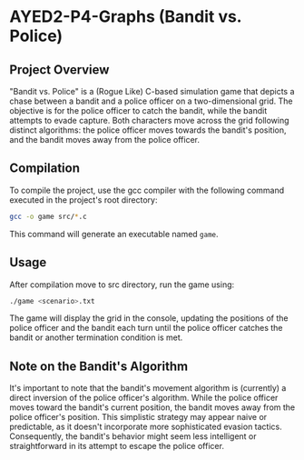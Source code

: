 # AYED2-P4-Graphs (Bandit vs. Police)

## Project Overview
"Bandit vs. Police" is a (Rogue Like) C-based simulation game that depicts a chase between a bandit and a police officer on a two-dimensional grid. The objective is for the police officer to catch the bandit, while the bandit attempts to evade capture. Both characters move across the grid following distinct algorithms: the police officer moves towards the bandit's position, and the bandit moves away from the police officer.

## Compilation
To compile the project, use the gcc compiler with the following command executed in the project's root directory:
```bash
gcc -o game src/*.c
```
This command will generate an executable named `game`.

## Usage
After compilation move to src directory, run the game using:
```bash
./game <scenario>.txt
```
The game will display the grid in the console, updating the positions of the police officer and the bandit each turn until the police officer catches the bandit or another termination condition is met.

## Note on the Bandit's Algorithm
It's important to note that the bandit's movement algorithm is (currently) a direct inversion of the police officer's algorithm. While the police officer moves toward the bandit's current position, the bandit moves away from the police officer's position. This simplistic strategy may appear naive or predictable, as it doesn't incorporate more sophisticated evasion tactics. Consequently, the bandit's behavior might seem less intelligent or straightforward in its attempt to escape the police officer.
